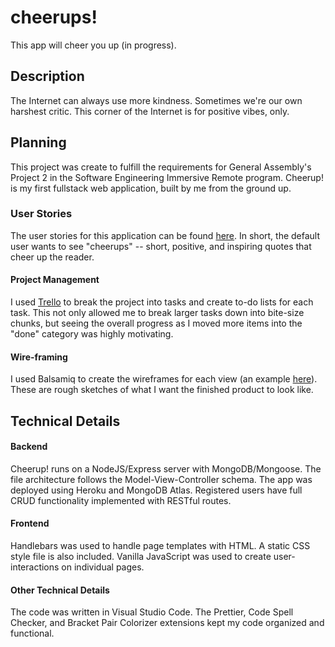 # cheerups!

This app will cheer you up (in progress).

## Description

The Internet can always use more kindness. Sometimes we're our own harshest critic. This corner of the Internet is for positive vibes, only.

## Planning

This project was create to fulfill the requirements for General Assembly's Project 2 in the Software Engineering Immersive Remote program. Cheerup! is my first fullstack web application, built by me from the ground up.

### User Stories

The user stories for this application can be found [here](https://github.com/esin87/cheerup/blob/master/planning/user_stories.md). In short, the default user wants to see "cheerups" -- short, positive, and inspiring quotes that cheer up the reader.

#### Project Management

I used [Trello](trello.com) to break the project into tasks and create to-do lists for each task. This not only allowed me to break larger tasks down into bite-size chunks, but seeing the overall progress as I moved more items into the "done" category was highly motivating.

#### Wire-framing

I used Balsamiq to create the wireframes for each view (an example [here](https://github.com/esin87/cheerup/blob/master/planning/cheerup!%20wireframes/Show%20Me%20a%20Cheerup%20View.png)). These are rough sketches of what I want the finished product to look like.

## Technical Details

#### Backend

Cheerup! runs on a NodeJS/Express server with MongoDB/Mongoose. The file architecture follows the Model-View-Controller schema. The app was deployed using Heroku and MongoDB Atlas. Registered users have full CRUD functionality implemented with RESTful routes.

#### Frontend

Handlebars was used to handle page templates with HTML. A static CSS style file is also included. Vanilla JavaScript was used to create user-interactions on individual pages.

#### Other Technical Details

The code was written in Visual Studio Code. The Prettier, Code Spell Checker, and Bracket Pair Colorizer extensions kept my code organized and functional.
